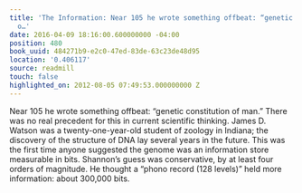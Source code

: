```yaml
---
title: 'The Information: Near 105 he wrote something offbeat: “genetic constitution
  o…'
date: 2016-04-09 18:16:00.600000000 -04:00
position: 480
book_uuid: 484271b9-e2c0-47ed-83de-63c23de48d95
location: '0.406117'
source: readmill
touch: false
highlighted_on: 2012-08-05 07:49:53.000000000 Z
---
```


Near 105 he wrote something offbeat: “genetic constitution of man.” There was no real precedent for this in current scientific thinking. James D. Watson was a twenty-one-year-old student of zoology in Indiana; the discovery of the structure of DNA lay several years in the future. This was the first time anyone suggested the genome was an information store measurable in bits. Shannon’s guess was conservative, by at least four orders of magnitude. He thought a “phono record (128 levels)” held more information: about 300,000 bits.